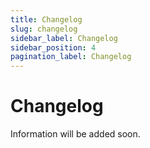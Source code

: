 ```yaml
---
title: Changelog
slug: changelog
sidebar_label: Changelog
sidebar_position: 4
pagination_label: Changelog
---
```


# Changelog

Information will be added soon.
